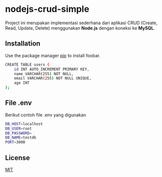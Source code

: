 ﻿# nodejs-crud-simple

Project ini merupakan implementasi sederhana dari aplikasi CRUD (Create, Read, Update, Delete) menggunakan **Node.js** dengan koneksi ke **MySQL**.

## Installation

Use the package manager [pip](https://pip.pypa.io/en/stable/) to install foobar.

```bash
CREATE TABLE users (
    id INT AUTO_INCREMENT PRIMARY KEY,
    name VARCHAR(255) NOT NULL,
    email VARCHAR(255) NOT NULL UNIQUE,
    age INT
);
```

## File .env
Berikut contoh file .env yang digunakan
```bash
DB_HOST=localhost
DB_USER=root
DB_PASSWORD=
DB_NAME=testdb
PORT=3000
```
## License

[MIT](https://choosealicense.com/licenses/mit/)